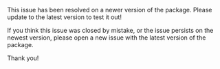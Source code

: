 This issue has been resolved on a newer version of the package. Please update to the latest version to test it out!

If you think this issue was closed by mistake, or the issue persists on the newest version, please open a new issue with the latest version of the package.

Thank you!
